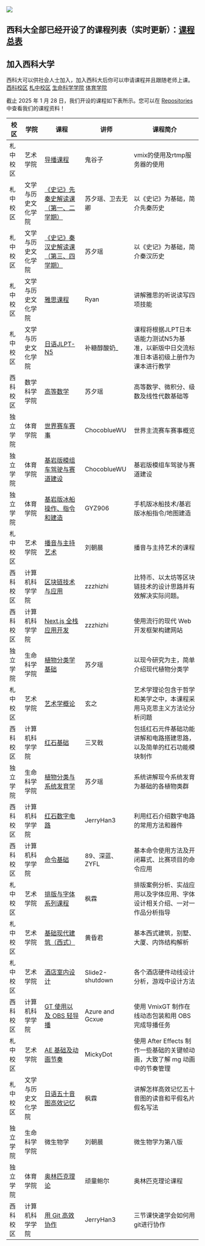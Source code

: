 <img src="https://free.picui.cn/free/2025/08/12/689ac336bf97e.png">

## 西科大全部已经开设了的课程列表（实时更新）：[课程总表](https://mocworkcenter.feishu.cn/wiki/GxS7wJLHJiEN4Zky90dc8zegn0g?from=from_copylink)
## 加入西科大学
西科大可以供社会人士加入，加入西科大后你可以申请课程并且跟随老师上课。
[西科校区](https://qm.qq.com/q/f3ebCIEF4A)
[札中校区](https://qm.qq.com/q/HswK7LzCos)
[生命科学学院](https://qm.qq.com/q/dFzZGrCzOU)
[体育学院](https://qm.qq.com/q/KKlMhLSioa)

截止 2025 年 1 月 28 日，我们开设的课程如下表所示。您可以在 [Repositories](https://github.com/orgs/sico-university/repositories) 中查看我们的课程资料！

| 校区         | 学院          | 课程                                    | 讲师             | 课程简介                                              |
|--------------|--------------|-----------------------------------------|------------------|------------------------------------------------------|
| 札中校区 | 艺术学院           | [导播课程](https://github.com/sico-university/broadcasting-course)                                    | 鬼谷子           | vmix的使用及rtmp服务器的使用                          |
| 札中校区 | 文学与历史文化学院 | [《史记》先秦史解读课（第一、二学期）](https://github.com/sico-university/shiji-pre-qin-history)         | 苏夕瑶、卫去无卿  | 以《史记》为基础，简介先秦历史                         |
| 札中校区 | 文学与历史文化学院 | [《史记》秦汉史解读课（第三、四学期）](https://github.com/sico-university/shiji-qin-han-history)         | 苏夕瑶           | 以《史记》为基础，简介秦汉历史                         |
| 札中校区 | 文学与历史文化学院 | [雅思课程](https://github.com/sico-university/ielts-course)                                           | Ryan             | 讲解雅思的听说读写四项技能                             |
| 札中校区 | 文学与历史文化学院 | [日语JLPT-N5](https://github.com/sico-university/japanese-jlpt-n5)                                    | 补糖醇酸奶_       | 课程将根据JLPT日本语能力测试N5为基准，以新版中日交流标准日本语初级上册作为课本进行教学 |
| 西科校区 | 数学科学学院       | [高等数学](https://github.com/sico-university/advanced-math)                                          | 苏夕瑶           | 高等数学、微积分、级数及线性代数基础等                  |
| 独立学院 | 体育学院           | [世界赛车赛事](https://github.com/sico-university/world-racing-events)                                | ChocoblueWU      | 世界主流赛车赛事概览                                  |
| 独立学院 | 体育学院           | [基岩版模组车驾驶与赛道建设](https://github.com/sico-university/bedrock-mod-cars-track-building)       | ChocoblueWU      | 基岩版模组车驾驶与赛道建设                            |
| 独立学院 | 体育学院           | [基岩版冰船操作、指令和建造](https://github.com/sico-university/bedrock-iceboat-commands-track-design) | GYZ906           | 手机版冰船技术/基岩版冰船指令/地图建造                |
| 札中校区 | 艺术学院           | [播音与主持艺术](https://github.com/sico-university/broadcast-hosting-art)                            | 刘朝晨           | 播音与主持艺术的课程                                 |
| 西科校区 | 计算机科学学院     | [区块链技术与应用](https://github.com/sico-university/blockchain-technology-applications)              | zzzhizhi         | 比特币、以太坊等区块链技术的设计思路并有效解决实际问题。 |
| 西科校区 | 计算机科学学院     | [Next.js 全栈应用开发](https://github.com/sico-university/nextjs-development)                          | zzzhizhi        | 使用流行的现代 Web 开发框架构建网站                  |
| 独立学院 | 生命科学学院       | [植物分类学基础](https://github.com/sico-university/plant-taxonomy-basics)                             | 苏夕瑶           | 以现今研究为主，简单介绍现代植物分类学                |
| 札中校区 | 艺术学院           | [艺术学概论](https://github.com/sico-university/art-theory-overview)                                  | 玄之             | 艺术学理论包含于哲学和美学之中，本课程采用马克思主义方法论分析问题 |
| 西科校区 | 计算机科学学院     | [红石基础](https://github.com/sico-university/redstone-basics)                                        | 三叉戟           | 包括红石元件基础功能讲解和电路搭建思路，以及简单的红石功能模块制作 |
| 独立学院 | 生命科学学院       | [植物分类与系统发育学](https://github.com/sico-university/plant-taxonomy-phylogenetics)                | 苏夕瑶           | 系统讲解现今系统发育为基础的各植物类群                 |
| 西科校区 | 计算机科学学院     | [红石数字电路](https://github.com/sico-university/redstone-digital-circuits)                          | JerryHan3        | 利用红石介绍数字电路的常用方法和器件                  |
| 西科校区 | 计算机科学学院     | [命令基础](https://github.com/sico-university/command-basics)                                         | 89、深蓝、ZYFL   | 基本命令使用方法及开闭幕式、比赛项目的命令应用        |
| 札中校区 | 艺术学院           | [排版与字体系列课程](https://github.com/sico-university/typography-font-series)                       | 枫霖             | 排版案例分析、实战应用以及字体应用、字体设计相关介绍、一对一作品分析指导 |
| 札中校区 | 艺术学院           | [基础现代建筑（西式）](https://github.com/sico-university/modern-western-architecture)                | 黄昏君           | 基本西式建筑，别墅、大厦、内饰结构解析                |
| 札中校区 | 艺术学院           | [酒店室内设计](https://github.com/sico-university/hotel-interior-design)                              | Slide2-shutdown  | 各个酒店硬件动线设计分析，游戏中设计方法              |
| 西科校区 | 计算机科学学院     | [GT 使用以及 OBS 轻导播](https://github.com/sico-university/gt-obs-light-broadcasting)                | Azure and Gcxue  | 使用 VmixGT 制作在线动态包装和用 OBS 完成导播任务     |
| 札中校区 | 艺术学院          | [AE 基础及动画节奏](https://github.com/sico-university/ae-basics-animation-timing)                     | MickyDot         | 使用 After Effects 制作一些基础的关键帧动画，大致了解 mg 动画中的节奏管理 |
| 札中校区 | 文学与历史文化学院 | [日语五十音图高效记忆](https://github.com/sico-university/japanese-hiragana-memory)                    | 枫霖              | 讲解怎样高效记忆五十音图的读音和平假名片假名写法      |
| 独立学院 | 生命科学学院       | 微生物学                                                                                              | 刘朝晨           | 微生物学为第八版                                    |
| 独立学院 | 体育学院	      | [奥林匹克理论](https://github.com/sico-university/olympic-theory)	                                 | 顽童鲍尔         | 奥林匹克理论课程                                    |
| 西科校区 | 计算机科学学院     | [用 Git 高效协作](https://github.com/sico-university/git-efficient-collab)                            | JerryHan3        | 三节课快速学会如何用git进行协作                      |
